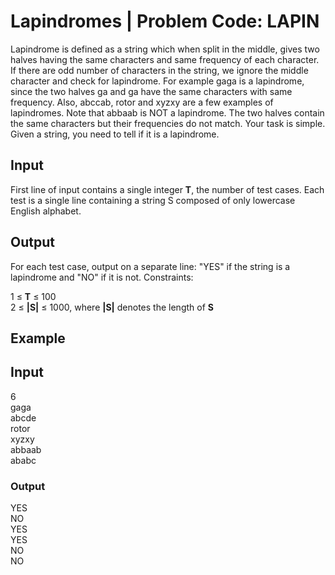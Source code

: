# Lapindromes | Problem Code: LAPIN

Lapindrome is defined as a string which when split in the middle, gives two halves having the same characters and same frequency of each character. If there are odd number of characters in the string, we ignore the middle character and check for lapindrome. For example gaga is a lapindrome, since the two halves ga and ga have the same characters with same frequency. Also, abccab, rotor and xyzxy are a few examples of lapindromes. Note that abbaab is NOT a lapindrome. The two halves contain the same characters but their frequencies do not match.
Your task is simple. Given a string, you need to tell if it is a lapindrome.

## Input

First line of input contains a single integer **T**, the number of test cases.
Each test is a single line containing a string S composed of only lowercase English alphabet.

## Output

For each test case, output on a separate line: "YES" if the string is a lapindrome and "NO" if it is not.
Constraints:

1 ≤ **T** ≤ 100  
2 ≤ **|S|** ≤ 1000, where **|S|** denotes the length of **S**  

## Example

## **Input**

6  
gaga  
abcde  
rotor  
xyzxy  
abbaab  
ababc  

### **Output**

YES  
NO  
YES  
YES  
NO  
NO  
